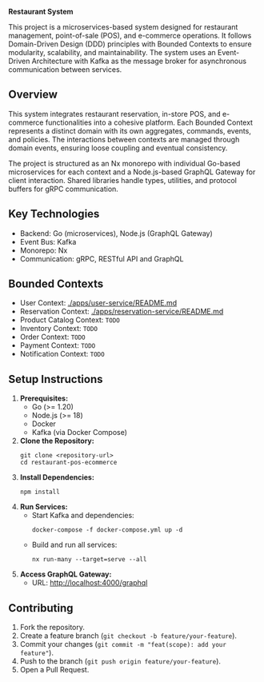 **Restaurant System**

This project is a microservices-based system designed for restaurant management, point-of-sale (POS), and e-commerce operations. It follows Domain-Driven Design (DDD) principles with Bounded Contexts to ensure modularity, scalability, and maintainability. The system uses an Event-Driven Architecture with Kafka as the message broker for asynchronous communication between services.

## **Overview**

This system integrates restaurant reservation, in-store POS, and e-commerce functionalities into a cohesive platform. Each Bounded Context represents a distinct domain with its own aggregates, commands, events, and policies. The interactions between contexts are managed through domain events, ensuring loose coupling and eventual consistency.

The project is structured as an Nx monorepo with individual Go-based microservices for each context and a Node.js-based GraphQL Gateway for client interaction. Shared libraries handle types, utilities, and protocol buffers for gRPC communication.

## **Key Technologies**

- Backend: Go (microservices), Node.js (GraphQL Gateway)
- Event Bus: Kafka
- Monorepo: Nx
- Communication: gRPC, RESTful API and GraphQL

## **Bounded Contexts**

- User Context: [./apps/user-service/README.md](./apps/user-service/README.md)
- Reservation Context: [./apps/reservation-service/README.md](./apps/reservation-service/README.md)
- Product Catalog Context: `TODO`
- Inventory Context: `TODO`
- Order Context: `TODO`
- Payment Context: `TODO`
- Notification Context: `TODO`

## **Setup Instructions**

1. **Prerequisites:**
   - Go (>= 1.20)
   - Node.js (>= 18)
   - Docker
   - Kafka (via Docker Compose)
2. **Clone the Repository:**
   ```
   git clone <repository-url>
   cd restaurant-pos-ecommerce
   ```
3. **Install Dependencies:**
   ```
   npm install
   ```
4. **Run Services:**
   - Start Kafka and dependencies:
     ```
     docker-compose -f docker-compose.yml up -d
     ```
   - Build and run all services:
     ```
     nx run-many --target=serve --all
     ```
5. **Access GraphQL Gateway:**
   - URL: [http://localhost:4000/graphql](http://localhost:4000/graphql)

## **Contributing**

1. Fork the repository.
2. Create a feature branch (`git checkout -b feature/your-feature`).
3. Commit your changes (`git commit -m "feat(scope): add your feature"`).
4. Push to the branch (`git push origin feature/your-feature`).
5. Open a Pull Request.
